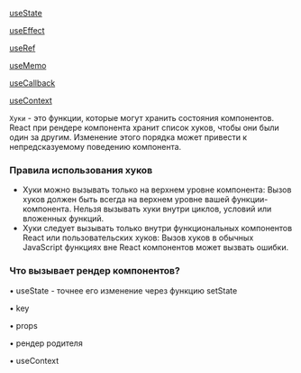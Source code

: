 [useState](useState.md)

[useEffect](useEffect.md)

[useRef](useRef.md)

[useMemo](useMemo.md)

[useCallback](useCallback.md)

[useContext](useContext.md)

`Хуки` - это функции, которые могут хранить состояния компонентов. React при рендере компонента хранит список хуков, чтобы они были один за другим. Изменение этого порядка может привести к непредсказуемому поведению компонента.

### Правила использования хуков

- Хуки можно вызывать только на верхнем уровне компонента: Вызов хуков должен быть всегда на верхнем уровне вашей функции-компонента. Нельзя вызывать хуки внутри циклов, условий или вложенных функций.
- Хуки следует вызывать только внутри функциональных компонентов React или пользовательских хуков: Вызов хуков в обычных JavaScript функциях вне React компонентов может вызвать ошибки.

### Что вызывает рендер компонентов?

• useState - точнее его изменение через функцию setState

• key

• props

• рендер родителя

• useContext